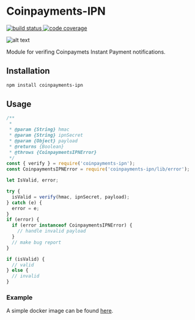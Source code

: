 # Coinpayments-IPN

<p align="left">
  <a href="https://travis-ci.com/OrahKokos/coinpayments-ipn">
    <img src="https://travis-ci.com/OrahKokos/coinpayments-ipn.svg?branch=master"
         alt="build status">
  </a>
  <a href="https://codecov.io/github/OrahKokos/coinpayments-ipn">
    <img src="https://codecov.io/github/OrahKokos/coinpayments-ipn/coverage.svg?branch=master"
         alt="code coverage">
  </a>
</p>

![alt text](https://www.coinpayments.net/images/logo.png "CoinPayments")

Module for verifing Coinpaymets Instant Payment notifications.

## Installation

```bash
npm install coinpayments-ipn
```

## Usage
```javascript
/**
 *
 * @param {String} hmac
 * @param {String} ipnSecret
 * @param {Object} payload
 * @returns {Boolean}
 * @throws {CoinpaymentsIPNError}
 */
const { verify } = require('coinpayments-ipn');
const CoinpaymentsIPNError = require('coinpayments-ipn/lib/error');

let IsValid, error;

try {
  isValid = verify(hmac, ipnSecret, payload);
} catch (e) {
  error = e;
}
if (error) {
  if (error instanceof CoinpaymentsIPNError) {
    // handle invalid payload
  }
  // make bug report
}

if (isValid) {
  // valid
} else {
  // invalid
}

```

### Example 
A simple docker image can be found [here](https://github.com/OrahKokos/coinpayments-ipn-docker).



